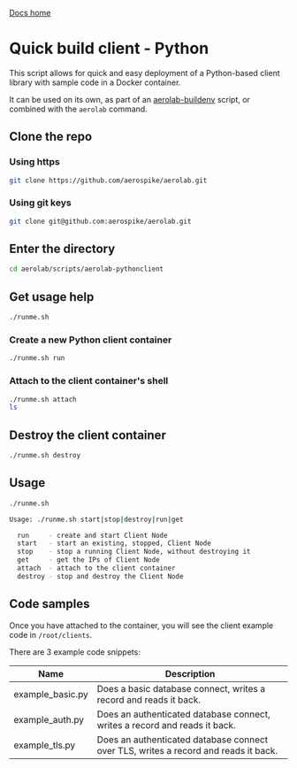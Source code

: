 [Docs home](../../README.md)

# Quick build client - Python


This script allows for quick and easy deployment of a Python-based client
library with sample code in a Docker container.

It can be used on its own, as part of an [aerolab-buildenv](/tools/aerolab/utility_scripts/ldap-tls)
script, or combined with the `aerolab` command.

## Clone the repo

### Using https

```bash
git clone https://github.com/aerospike/aerolab.git
```

### Using git keys

```bash
git clone git@github.com:aerospike/aerolab.git
```

## Enter the directory

```bash
cd aerolab/scripts/aerolab-pythonclient
```

## Get usage help

```bash
./runme.sh
```

### Create a new Python client container

```bash
./runme.sh run
```

### Attach to the client container's shell

```bash
./runme.sh attach
ls
```

## Destroy the client container

```bash
./runme.sh destroy
```

## Usage

```bash
./runme.sh 

Usage: ./runme.sh start|stop|destroy|run|get

  run     - create and start Client Node
  start   - start an existing, stopped, Client Node
  stop    - stop a running Client Node, without destroying it
  get     - get the IPs of Client Node
  attach  - attach to the client container
  destroy - stop and destroy the Client Node
```

## Code samples

Once you have attached to the container, you will see the client example code in `/root/clients`.

There are 3 example code snippets:

Name | Description
--- | ---
example_basic.py | Does a basic database connect, writes a record and reads it back.
example_auth.py | Does an authenticated database connect, writes a record and reads it back.
example_tls.py | Does an authenticated database connect over TLS, writes a record and reads it back.
